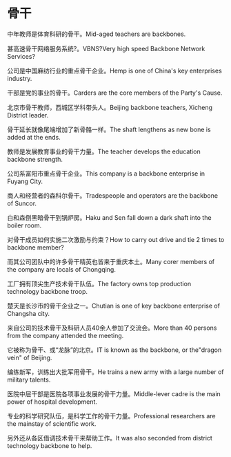 # 骨干

<p><span class="chinese">中年教师是体育科研的骨干。</span><span class="english">Mid-aged teachers are backbones.</span></p>

<p><span class="chinese">甚高速骨干网络服务系统?。</span><span class="english">VBNS?Very high speed Backbone Network Services?</span></p>

<p><span class="chinese">公司是中国麻纺行业的重点骨干企业。</span><span class="english">Hemp is one of China's key enterprises industry.</span></p>

<p><span class="chinese">干部是党的事业的骨干。</span><span class="english">Carders are the core members of the Party's Cause.</span></p>

<p><span class="chinese">北京市骨干教师，西城区学科带头人。</span><span class="english">Beijing backbone teachers, Xicheng District leader.</span></p>

<p><span class="chinese">骨干延长就像尾端增加了新骨骼一样。</span><span class="english">The shaft lengthens as new bone is added at the ends.</span></p>

<p><span class="chinese">教师是发展教育事业的骨干力量。</span><span class="english">The teacher develops the education backbone strength.</span></p>

<p><span class="chinese">公司系富阳市重点骨干企业。</span><span class="english">This company is a backbone enterprise in Fuyang City.</span></p>

<p><span class="chinese">商人和经营者的森科尔骨干。</span><span class="english">Tradespeople and operators are the backbone of Suncor.</span></p>

<p><span class="chinese">白和森倒黑暗骨干到锅炉房。</span><span class="english">Haku and Sen fall down a dark shaft into the boiler room.</span></p>

<p><span class="chinese">对骨干成员如何实施二次激励与约束？</span><span class="english">How to carry out drive and tie 2 times to backbone member?</span></p>

<p><span class="chinese">而其公司团队中的许多骨干精英也皆来于重庆本土。</span><span class="english">Many corer members of the company are locals of Chongqing.</span></p>

<p><span class="chinese">工厂拥有顶尖生产技术骨干队伍。</span><span class="english">The factory owns top production technology backbone troop.</span></p>

<p><span class="chinese">楚天是长沙市的骨干企业之一。</span><span class="english">Chutian is one of key backbone enterprise of Changsha city.</span></p>

<p><span class="chinese">来自公司的技术骨干及科研人员40余人参加了交流会。</span><span class="english">More than 40 persons from the company attended the meeting.</span></p>

<p><span class="chinese">它被称为骨干、或“龙脉”的北京。</span><span class="english">IT is known as the backbone, or the"dragon vein" of Beijing.</span></p>

<p><span class="chinese">编练新军，训练出大批军用骨干。</span><span class="english">He trains a new army with a large number of military talents.</span></p>

<p><span class="chinese">医院中层干部是医院各项事业发展的骨干力量。</span><span class="english">Middle-lever cadre is the main power of hospital development.</span></p>

<p><span class="chinese">专业的科学研究队伍，是科学工作的骨干力量。</span><span class="english">Professional researchers are the mainstay of scientific work.</span></p>

<p><span class="chinese">另外还从各区借调技术骨干来帮助工作。</span><span class="english">It was also seconded from district technology backbone to help.</span></p>

